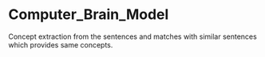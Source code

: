 # Computer_Brain_Model
Concept extraction from the sentences and matches with similar sentences which provides same concepts.
